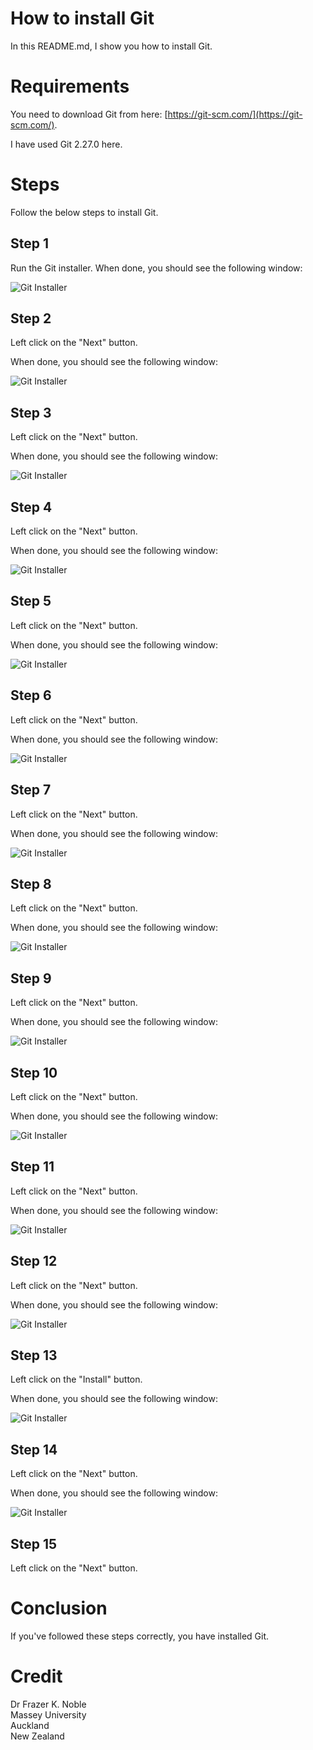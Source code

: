 # How to install Git

In this README.md, I show you how to install Git.

# Requirements

You need to download Git from here: [https://git-scm.com/](https://git-scm.com/).

I have used Git 2.27.0 here.

# Steps

Follow the below steps to install Git.

## Step 1

Run the Git installer. When done, you should see the following window:

![Git Installer](00_getting_started_with_git/images/1.png)

## Step 2

Left click on the "Next" button.

When done, you should see the following window:

![Git Installer](00_getting_started_with_git/images/2.png)

## Step 3

Left click on the "Next" button.

When done, you should see the following window:

![Git Installer](00_getting_started_with_git/images/3.png)

## Step 4

Left click on the "Next" button.

When done, you should see the following window:

![Git Installer](00_getting_started_with_git/images/4.png)

## Step 5

Left click on the "Next" button.

When done, you should see the following window:

![Git Installer](00_getting_started_with_git/images/5.png)

## Step 6

Left click on the "Next" button.

When done, you should see the following window:

![Git Installer](00_getting_started_with_git/images/6.png)

## Step 7

Left click on the "Next" button.

When done, you should see the following window:

![Git Installer](00_getting_started_with_git/images/7.png)

## Step 8

Left click on the "Next" button.

When done, you should see the following window:

![Git Installer](00_getting_started_with_git/images/8.png)

## Step 9

Left click on the "Next" button.

When done, you should see the following window:

![Git Installer](00_getting_started_with_git/images/9.png)

## Step 10

Left click on the "Next" button.

When done, you should see the following window:

![Git Installer](00_getting_started_with_git/images/10.png)

## Step 11

Left click on the "Next" button.

When done, you should see the following window:

![Git Installer](00_getting_started_with_git/images/11.png)

## Step 12

Left click on the "Next" button.

When done, you should see the following window:

![Git Installer](00_getting_started_with_git/images/12.png)

## Step 13

Left click on the "Install" button.

When done, you should see the following window:

![Git Installer](00_getting_started_with_git/images/13.png)

## Step 14

Left click on the "Next" button.

When done, you should see the following window:

![Git Installer](00_getting_started_with_git/images/14.png)

## Step 15

Left click on the "Next" button.

# Conclusion

If you've followed these steps correctly, you have installed Git.

# Credit

Dr Frazer K. Noble  
Massey University  
Auckland  
New Zealand  